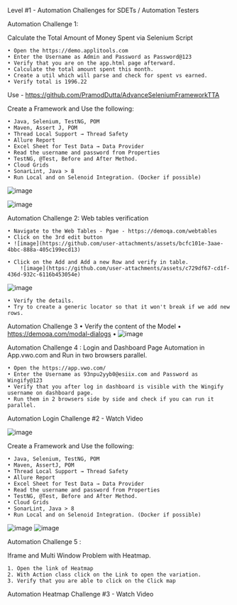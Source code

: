 Level #1 - Automation Challenges for SDETs / Automation Testers


Automation Challenge 1:

Calculate the Total Amount of Money Spent via Selenium Script

    • Open the https://demo.applitools.com
    • Enter the Username as Admin and Password as Password@123
    • Verify that you are on the app.html page afterward.
    • Calculate the total amount spent this month.
    • Create a util which will parse and check for spent vs earned.
    • Verify total is 1996.22


Use - https://github.com/PramodDutta/AdvanceSeleniumFrameworkTTA


Create a Framework and Use the following:

    • Java, Selenium, TestNG, POM
    • Maven, Assert J, POM
    • Thread Local Support → Thread Safety
    • Allure Report
    • Excel Sheet for Test Data → Data Provider
    • Read the username and password from Properties
    • TestNG, @Test, Before and After Method.
    • Cloud Grids
    • SonarLint, Java > 8
    • Run Local and on Selenoid Integration. (Docker if possible)


![image](https://github.com/user-attachments/assets/9e98ae62-d551-44c7-9076-d63be7c36a11)











![image](https://github.com/user-attachments/assets/da2e6b88-a827-48fa-ae50-7aeece567c43)




Automation Challenge 2:
Web tables verification

    • Navigate to the Web Tables - Pgae - https://demoqa.com/webtables
    • Click on the 3rd edit button
    • ![image](https://github.com/user-attachments/assets/bcfc101e-3aae-4bbc-888a-405c199ecd13)

    • Click on the Add and Add a new Row and verify in table.
        ![image](https://github.com/user-attachments/assets/c729df67-cd1f-436d-932c-6116b453054e)
![image](https://github.com/user-attachments/assets/55038e36-504a-4e20-9db2-b096476b0e4a)

    • Verify the details.
    • Try to create a generic locator so that it won't break if we add new rows.

Automation Challenge 3
    • Verify the content of the Model
    • https://demoqa.com/modal-dialogs
    • 
![image](https://github.com/user-attachments/assets/f10b3e1a-1976-4196-860a-0c3d83c511ac)



Automation Challenge 4 :
Login and Dashboard Page Automation in App.vwo.com and Run in two browsers parallel.

    • Open the https://app.vwo.com/
    • Enter the Username as 93npu2yyb0@esiix.com and Password as Wingify@123
    • Verify that you after log in dashboard is visible with the Wingify username on dashboard page.
    • Run them in 2 browsers side by side and check if you can run it parallel.

Automation Login Challenge #2 - Watch Video




![image](https://github.com/user-attachments/assets/a7ea3b71-aa6c-49cc-8dbc-0dc8ab25a850)



















Create a Framework and Use the following:

    • Java, Selenium, TestNG, POM
    • Maven, AssertJ, POM
    • Thread Local Support → Thread Safety
    • Allure Report
    • Excel Sheet for Test Data → Data Provider
    • Read the username and password from Properties
    • TestNG, @Test, Before and After Method.
    • Cloud Grids
    • SonarLint, Java > 8
    • Run Local and on Selenoid Integration. (Docker if possible)
![image](https://github.com/user-attachments/assets/07f565ed-2ce9-4abd-8355-781f431bf5f3)
![image](https://github.com/user-attachments/assets/79de8fdf-3627-4494-b63d-3ad01f8ef248)

Automation Challenge 5 :


Iframe and Multi Window Problem with Heatmap.

    1. Open the link of Heatmap
    2. With Action class click on the Link to open the variation.
    3. Verify that you are able to click on the Click map


Automation Heatmap Challenge #3 - Watch Video
